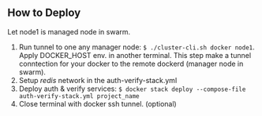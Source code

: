 How to Deploy
---------------

Let node1 is managed node in swarm.

1. Run tunnel to one any manager node:
   `$ ./cluster-cli.sh docker node1`. Apply DOCKER_HOST env. in another terminal.
   This step make a tunnel conntection for your docker to the remote dockerd (manager node in swarm).
1. Setup *redis* network in the auth-verify-stack.yml
1. Deploy auth & verify services: `$ docker stack deploy --compose-file auth-verify-stack.yml project_name`
1. Close terminal with docker ssh tunnel. (optional)
